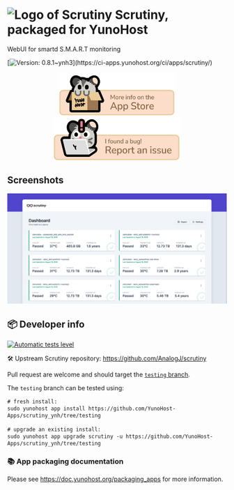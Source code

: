 <!--
N.B.: This README was automatically generated by <https://github.com/YunoHost/apps_tools/blob/main/readme_generator>
It shall NOT be edited by hand.
-->

<h1>
  <img src="https://raw.githubusercontent.com/YunoHost/apps/main/logos/scrutiny.png" width="32px" alt="Logo of Scrutiny">
  Scrutiny, packaged for YunoHost
</h1>

WebUI for smartd S.M.A.R.T monitoring

[![Version: 0.8.1~ynh3](https://img.shields.io/badge/Version-0.8.1~ynh3-rgb(18,138,11)?style=for-the-badge)](https://ci-apps.yunohost.org/ci/apps/scrutiny/)

<div align="center">
<a href="https://apps.yunohost.org/app/scrutiny"><img height="100px" src="https://github.com/YunoHost/yunohost-artwork/raw/refs/heads/main/badges/neopossum-badges/badge_more_info_on_the_appstore.svg"/></a>
<a href="https://github.com/YunoHost-Apps/scrutiny_ynh/issues"><img height="100px" src="https://github.com/YunoHost/yunohost-artwork/raw/refs/heads/main/badges/neopossum-badges/badge_report_an_issue.svg"/></a>
</div>


## Screenshots
![Screenshot of Scrutiny](./doc/screenshots/dashboard.png)

## 📦 Developer info

[![Automatic tests level](https://apps.yunohost.org/badge/cilevel/scrutiny)](https://ci-apps.yunohost.org/ci/apps/scrutiny/)

🛠️ Upstream Scrutiny repository: <https://github.com/AnalogJ/scrutiny>

Pull request are welcome and should target the [`testing` branch](https://github.com/YunoHost-Apps/scrutiny_ynh/tree/testing).

The `testing` branch can be tested using:
```
# fresh install:
sudo yunohost app install https://github.com/YunoHost-Apps/scrutiny_ynh/tree/testing

# upgrade an existing install:
sudo yunohost app upgrade scrutiny -u https://github.com/YunoHost-Apps/scrutiny_ynh/tree/testing
```

### 📚 App packaging documentation

Please see <https://doc.yunohost.org/packaging_apps> for more information.